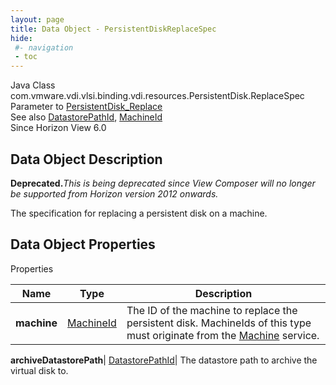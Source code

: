 ```yaml
---
layout: page
title: Data Object - PersistentDiskReplaceSpec
hide:
 #- navigation
 - toc
---
```






Java Class
    com.vmware.vdi.vlsi.binding.vdi.resources.PersistentDisk.ReplaceSpec  
Parameter to
     [PersistentDisk_Replace](vdi.resources.PersistentDisk.md#replace)  
See also
     [DatastorePathId](vdi.entity.DatastorePathId.md), [MachineId](vdi.entity.MachineId.md)  
Since 
    Horizon View 6.0

## Data Object Description 

**Deprecated.**_This is being deprecated since View Composer will no longer be supported from Horizon version 2012 onwards._

The specification for replacing a persistent disk on a machine. 

## Data Object Properties

Properties

Name |  Type |  Description   
---|---|---  
**machine**| [MachineId](vdi.entity.MachineId.md)|  The ID of the machine to replace the persistent disk. MachineIds of this type must originate from the [Machine](vdi.resources.Machine.md) service.   
  
**archiveDatastorePath**| [DatastorePathId](vdi.entity.DatastorePathId.md)|  The datastore path to archive the virtual disk to.   
  
  
  

  
  

